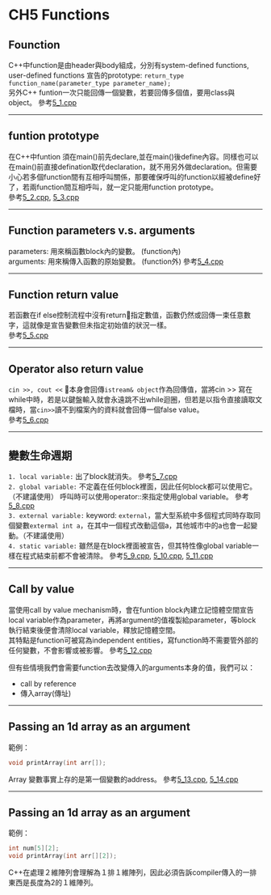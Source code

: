 # **CH5 Functions**
## **Founction**
C++中function是由header與body組成，分別有system-defined functions, user-defined functions
宣告的prototype: `return_type function_name(parameter_type parameter_name);`  
另外C++ funtion一次只能回傳一個變數，若要回傳多個值，要用class與object。
參考[5_1.cpp](./5_1.cpp)


---
## **funtion prototype**
在C++中funtion 須在main()前先declare,並在main()後define內容。同樣也可以在main()前直接defination取代declaration，就不用另外做declaration。但需要小心若多個function間有互相呼叫關係，那要確保呼叫的function以經被define好了，若兩function間互相呼叫，就一定只能用function prototype。  
參考[5_2.cpp](./5_2.cpp), [5_3.cpp](./5_3.cpp)


---
## **Function parameters v.s. arguments**
parameters: 用來稱函數block內的變數。 (function內)   
arguments: 用來稱傳入函數的原始變數。 (function外)
參考[5_4.cpp](./5_4.cpp)


---
## **Function return value**
若函數在if else控制流程中沒有return指定數值，函數仍然或回傳一束任意數字，這就像是宣告變數但未指定初始值的狀況一樣。  
參考[5_5.cpp](./5_5.cpp) 


---
## **Operator also return value**
`cin >>, cout <<` 本身會回傳`istream& object`作為回傳值，當將cin >> 寫在while中時，若是以鍵盤輸入就會永遠跳不出while迴圈，但若是以指令直接讀取文檔時，當`cin>>`讀不到檔案內的資料就會回傳一個false value。  
參考[5_6.cpp](./5_6.cpp) 


---
## **變數生命週期**
`1. local variable:` 出了block就消失。 參考[5_7.cpp](./5_7.cpp)   
`2. global variable:` 不定義在任何block裡面，因此任何block都可以使用它。（不建議使用）
呼叫時可以使用operator::來指定使用global variable。  參考[5_8.cpp](./5_8.cpp)    
`3. external variable:` keyword: `external`，當大型系統中多個程式同時存取同個變數`extermal int a`，在其中一個程式改動這個a，其他城市中的a也會一起變動。（不建議使用）  
`4. static variable:` 雖然是在block裡面被宣告，但其特性像global variable一樣在程式結束前都不會被清除。 參考[5_9.cpp](./5_9.cpp), [5_10.cpp](./5_10.cpp), [5_11.cpp](./5_11.cpp)          


---
## **Call by value**
當使用call by value mechanism時，會在funtion block內建立記憶體空間宣告local variable作為parameter，再將argument的值複製給parameter，等block執行結束後便會清除local variable，釋放記憶體空間。  
其特點是function可被寫為independent entities，寫function時不需要管外部的任何變數，不會影響或被影響。  參考[5_12.cpp](./5_12.cpp)

但有些情境我們會需要function去改變傳入的arguments本身的值，我們可以：
- call by reference
- 傳入array(傳址)

--- 
## **Passing an 1d array as an argument**
範例：
```C++
void printArray(int arr[]);
```
Array 變數事實上存的是第一個變數的address。 參考[5_13.cpp](./5_13.cpp), [5_14.cpp](./5_14.cpp)    


---
## **Passing an 1d array as an argument**
範例：
```C++
int num[5][2];
void printArray(int arr[][2]);
```
C++在處理２維陣列會理解為１排１維陣列，因此必須告訴compiler傳入的一排東西是長度為2的１維陣列。 